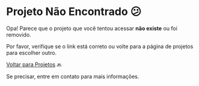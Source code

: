 # Projeto Não Encontrado 😕

Opa! Parece que o projeto que você tentou acessar **não existe** ou foi removido.

Por favor, verifique se o link está correto ou volte para a página de projetos para escolher outro.

[Voltar para Projetos](./) 🔙

Se precisar, entre em contato para mais informações.
